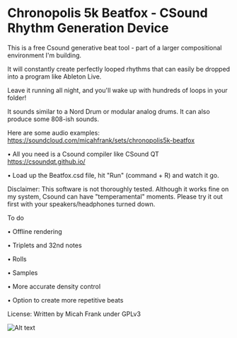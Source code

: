 # Chronopolis 5k Beatfox - CSound Rhythm Generation Device

This is a free Csound generative beat tool - part of a larger compositional environment I'm building.

It will constantly create perfectly looped rhythms that can easily be dropped into a program like Ableton Live.

Leave it running all night, and you'll wake up with hundreds of loops in your folder!

It sounds similar to a Nord Drum or modular analog drums. It can also produce some 808-ish sounds.

Here are some audio examples: https://soundcloud.com/micahfrank/sets/chronopolis5k-beatfox

• All you need is a Csound compiler like CSound QT https://csoundqt.github.io/

• Load up the Beatfox.csd file, hit "Run" (command + R) and watch it go.

Disclaimer: This software is not thoroughly tested. Although it works fine on my system, Csound can have "temperamental" moments. Please try it out first with your speakers/headphones turned down.

To do

• Offline rendering

• Triplets and 32nd notes

• Rolls

• Samples

• More accurate density control 

• Option to create more repetitive beats

License: Written by Micah Frank under GPLv3

![Alt text](https://github.com/chronopolis5k/Beatfox/blob/master/Media/chronopolis5k.JPG?raw=true "Sketching out Beatfox")
